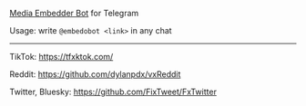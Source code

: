 [Media Embedder Bot](https://t.me/embedobot) for Telegram

Usage: write `@embedobot <link>` in any chat

---

TikTok: https://tfxktok.com/

Reddit: https://github.com/dylanpdx/vxReddit

Twitter, Bluesky: https://github.com/FixTweet/FxTwitter
